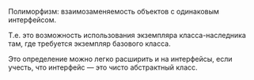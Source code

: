 Полиморфизм: взаимозаменяемость объектов с одинаковым интерфейсом. 

Т.е. это возможность использования экземпляра класса-наследника там, 
где требуется экземпляр базового класса. 

Это определение можно легко расширить и на интерфейсы, если учесть, 
что интерфейс — это чисто абстрактный класс.
